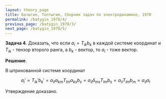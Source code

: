```yaml
---
layout: theory_page
title: Батыгин, Топтыгин, Сборник задач по электродинамике, 1970
permalink: /batygin_1970/4/
previous_page: /batygin_1970/3/
next_page: /batygin_1970/5/
---
```


**Задача 4**. Доказать, что если $a_i = T_{ik} b_k$ в каждой системе координат и $T_{ik}$ - тензор второго ранга, а $b_k$ - вектор, то $a_i$ - тоже вектор.

**Решение**. 

В штрихованной системе координат

$$
a_i' = T_{ik}' b_k' = \alpha_{il} \alpha_{km} T_{lm} \alpha_{ks} b_s = 
\alpha_{il} \delta_{ms} T_{lm} b_s = \alpha_{il} T_{lm} b_m = \alpha_{il} a_l
$$

Утверждение доказано.
